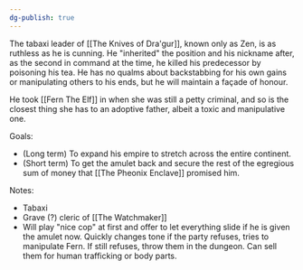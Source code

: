 ```yaml
---
dg-publish: true
---
```

The tabaxi leader of [[The Knives of Dra'gur]], known only as Zen, is as ruthless as he is cunning. He "inherited" the position and his nickname after, as the second in command at the time, he killed his predecessor by poisoning his tea. He has no qualms about backstabbing for his own gains or manipulating others to his ends, but he will maintain a façade of honour. 

He took [[Fern The Elf]] in when she was still a petty criminal, and so is the closest thing she has to an adoptive father, albeit a toxic and manipulative one. 

Goals: 
- (Long term) To expand his empire to stretch across the entire continent. 
- (Short term) To get the amulet back and secure the rest of the egregious sum of money that [[The Pheonix Enclave]] promised him. 

Notes:
- Tabaxi
- Grave (?) cleric of [[The Watchmaker]]
- Will play "nice cop" at first and offer to let everything slide if he is given the amulet now. Quickly changes tone if the party refuses, tries to manipulate Fern. If still refuses, throw them in the dungeon. Can sell them for human trafficking or body parts. 